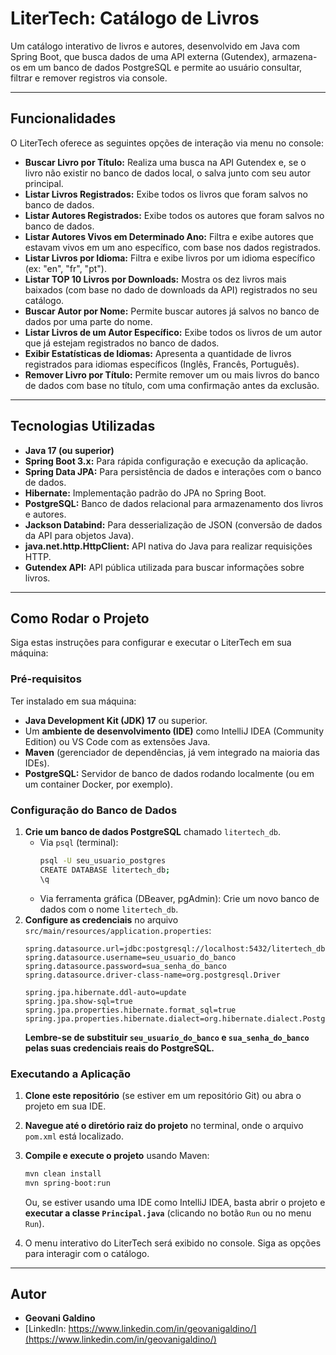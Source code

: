 # LiterTech: Catálogo de Livros

Um catálogo interativo de livros e autores, desenvolvido em Java com Spring Boot, que busca dados de uma API externa (Gutendex), armazena-os em um banco de dados PostgreSQL e permite ao usuário consultar, filtrar e remover registros via console.

---

## Funcionalidades

O LiterTech oferece as seguintes opções de interação via menu no console:

* **Buscar Livro por Título:** Realiza uma busca na API Gutendex e, se o livro não existir no banco de dados local, o salva junto com seu autor principal.
* **Listar Livros Registrados:** Exibe todos os livros que foram salvos no banco de dados.
* **Listar Autores Registrados:** Exibe todos os autores que foram salvos no banco de dados.
* **Listar Autores Vivos em Determinado Ano:** Filtra e exibe autores que estavam vivos em um ano específico, com base nos dados registrados.
* **Listar Livros por Idioma:** Filtra e exibe livros por um idioma específico (ex: "en", "fr", "pt").
* **Listar TOP 10 Livros por Downloads:** Mostra os dez livros mais baixados (com base no dado de downloads da API) registrados no seu catálogo.
* **Buscar Autor por Nome:** Permite buscar autores já salvos no banco de dados por uma parte do nome.
* **Listar Livros de um Autor Específico:** Exibe todos os livros de um autor que já estejam registrados no banco de dados.
* **Exibir Estatísticas de Idiomas:** Apresenta a quantidade de livros registrados para idiomas específicos (Inglês, Francês, Português).
* **Remover Livro por Título:** Permite remover um ou mais livros do banco de dados com base no título, com uma confirmação antes da exclusão.

---

## Tecnologias Utilizadas

* **Java 17 (ou superior)**
* **Spring Boot 3.x:** Para rápida configuração e execução da aplicação.
* **Spring Data JPA:** Para persistência de dados e interações com o banco de dados.
* **Hibernate:** Implementação padrão do JPA no Spring Boot.
* **PostgreSQL:** Banco de dados relacional para armazenamento dos livros e autores.
* **Jackson Databind:** Para desserialização de JSON (conversão de dados da API para objetos Java).
* **java.net.http.HttpClient:** API nativa do Java para realizar requisições HTTP.
* **Gutendex API:** API pública utilizada para buscar informações sobre livros.

---

## Como Rodar o Projeto

Siga estas instruções para configurar e executar o LiterTech em sua máquina:

### Pré-requisitos

Ter instalado em sua máquina:

* **Java Development Kit (JDK) 17** ou superior.
* Um **ambiente de desenvolvimento (IDE)** como IntelliJ IDEA (Community Edition) ou VS Code com as extensões Java.
* **Maven** (gerenciador de dependências, já vem integrado na maioria das IDEs).
* **PostgreSQL:** Servidor de banco de dados rodando localmente (ou em um container Docker, por exemplo).

### Configuração do Banco de Dados

1.  **Crie um banco de dados PostgreSQL** chamado `litertech_db`.
    * Via `psql` (terminal):
        ```bash
        psql -U seu_usuario_postgres
        CREATE DATABASE litertech_db;
        \q
        ```
    * Via ferramenta gráfica (DBeaver, pgAdmin): Crie um novo banco de dados com o nome `litertech_db`.
2.  **Configure as credenciais** no arquivo `src/main/resources/application.properties`:
    ```properties
    spring.datasource.url=jdbc:postgresql://localhost:5432/litertech_db
    spring.datasource.username=seu_usuario_do_banco
    spring.datasource.password=sua_senha_do_banco
    spring.datasource.driver-class-name=org.postgresql.Driver

    spring.jpa.hibernate.ddl-auto=update
    spring.jpa.show-sql=true
    spring.jpa.properties.hibernate.format_sql=true
    spring.jpa.properties.hibernate.dialect=org.hibernate.dialect.PostgreSQLDialect
    ```
    **Lembre-se de substituir `seu_usuario_do_banco` e `sua_senha_do_banco` pelas suas credenciais reais do PostgreSQL.**

### Executando a Aplicação

1.  **Clone este repositório** (se estiver em um repositório Git) ou abra o projeto em sua IDE.
2.  **Navegue até o diretório raiz do projeto** no terminal, onde o arquivo `pom.xml` está localizado.
3.  **Compile e execute o projeto** usando Maven:
    ```bash
    mvn clean install
    mvn spring-boot:run
    ```
    Ou, se estiver usando uma IDE como IntelliJ IDEA, basta abrir o projeto e **executar a classe `Principal.java`** (clicando no botão `Run` ou no menu `Run`).

4.  O menu interativo do LiterTech será exibido no console. Siga as opções para interagir com o catálogo.

---

## Autor

* **Geovani Galdino**
* [LinkedIn: https://www.linkedin.com/in/geovanigaldino/](https://www.linkedin.com/in/geovanigaldino/)
